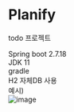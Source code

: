 # Planify
todo 프로젝트

Spring boot 2.7.18
<br>
JDK 11
<br>
gradle
<br>
H2 자체DB 사용
<br>예시)
<br>![image](https://github.com/user-attachments/assets/fd8ab86f-12b5-44ff-9ec7-84aeb1c6b946)
